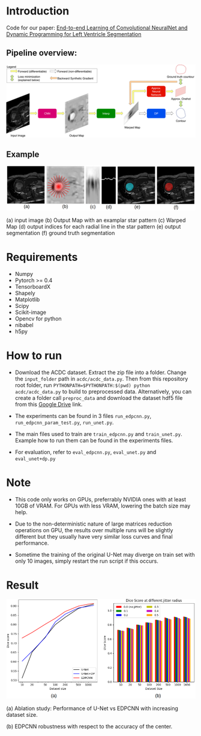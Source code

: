 # Introduction
Code for our paper: [End-to-end Learning of Convolutional NeuralNet and Dynamic Programming 
for Left Ventricle Segmentation](https://drive.google.com/open?id=1cdH1YaqkBciMPwCFaRS8bh2UtytyQwkM)

## Pipeline overview:
![pipeline](imgs/EDPCNN_pipeline.png)

## Example
![example_full](imgs/example_full.png)

(a) input image 
(b) Output Map with an examplar star pattern 
(c) Warped Map 
(d) output indices for each radial line in the star pattern
(e) output segmentation
(f) ground truth segmentation

# Requirements
- Numpy
- Pytorch >= 0.4
- TensorboardX
- Shapely
- Matplotlib
- Scipy
- Scikit-image
- Opencv for python
- nibabel
- h5py

# How to run
- Download the ACDC dataset. Extract the zip file into a folder. Change the `input_folder` path in `acdc/acdc_data.py`. Then from this repository root folder,
run `PYTHONPATH=$PYTHONPATH:$(pwd) python acdc/acdc_data.py` to build to preprocessed data. Alternatively, you can create a folder call `preproc_data` and download the dataset hdf5 file from this [Google Drive](https://drive.google.com/open?id=1B7JC3WVSq1CcPJmYc3RGfhVFL12BWNKJ) link.

- The experiments can be found in 3 files `run_edpcnn.py`, `run_edpcnn_param_test.py`, `run_unet.py`.

- The main files used to train are `train_edpcnn.py` and `train_unet.py`. Example how to run them can be found
in the experiments files.

- For evaluation, refer to `eval_edpcnn.py`, `eval_unet.py` and `eval_unet+dp.py`

# Note
- This code only works on GPUs, preferrably NVIDIA ones with at least 10GB of VRAM. For GPUs with less VRAM, lowering the batch size may help.

- Due to the non-deterministic nature of large matrices reduction operations on GPU, the results over multiple runs will be slightly different but they usually have very similar loss curves and final performance.

- Sometime the training of the original U-Net may diverge on train set with only 10 images, simply restart the run script if this occurs.

# Result
![result](imgs/result_combined.png)

(a) Ablation study: Performance of U-Net vs EDPCNN with increasing dataset size.

(b) EDPCNN robustness with respect to the accuracy of the center.
